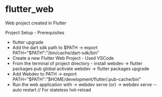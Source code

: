 # flutter_web

Web project created in Flutter

Project Setup - Prerequisites

- flutter upgrade
- Add the dart sdk path to $PATH
    -> export PATH="$PATH":"<Path to Flutter installation directory>/bin/cache/dart-sdk/bin"
- Create a new Flutter Web Project - Used VSCode
- From the terminal of project directory - install webdev
  -> flutter packages pub global activate webdev
  -> flutter packages upgrade
- Add Webdev to PATH
  -> export PATH="$PATH":"$HOME/development/flutter/.pub-cache/bin"
- Run the web application with
  -> webdev serve
  (or)
  -> webdev serve --auto restart // For stateless hot-reload
